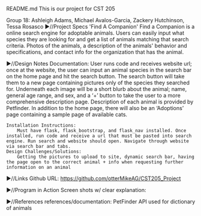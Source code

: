 README.md
This is our project for CST 205

Group 18: Ashleigh Adams, Michael Avalos-Garcia, Zackery Hutchinson, Tessa Rosasco 
▶︎//Project Specs
	'Find A Companion' 
	Find a Companion is a online search engine for adoptable animals. Users can easily input what species they are looking for and get a list of animals matching that search criteria. Photos of the animals, a description of the animals' behavior and specifications, and contact info for the organization that has the animal.

▶︎//Design Notes 
	Documentation: 
		User runs code and receives website url; once at the website,  the user can input an animal species in the search bar on the home page and hit the search button. The search button will take them to a new page containing pictures only of the species they searched for. Underneath each image will be a short blurb about the animal; name, general age range, and sex, and a ‘+’ button to take the user to a more comprehensive description page. Description of each animal is provided by Petfinder. In addition to the home page, there will also be an ‘Adoptions’ page containing a sample page of available cats. 

	Installation Instructions: 
		Must have flask, flask_bootstrap, and flask_nav installed. Once installed, run code and receive a url that must be pasted into search engine. Run search and website should open. Navigate through website via search bar and tabs. 
	Design Challenges/Solutions: 
		Getting the pictures to upload to site, dynamic search bar, having the page open to the correct animal + info when requesting further information on an animal

▶︎//Links 
	Github URL: https://github.com/otterMikeAG/CST205_Project

▶︎//Program in Action 
	Screen shots w/ clear explanation:
	

▶︎//References 
	references/documentation: 
		PetFinder API used for dictionary of animals 
